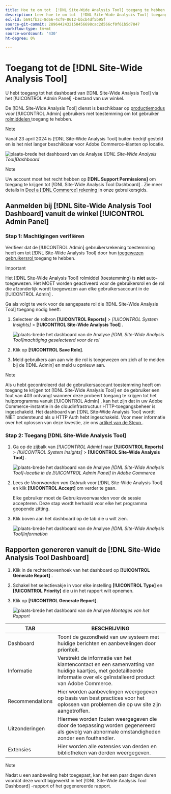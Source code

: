 ```yaml
---
title: Hoe te om tot  [!DNL Site-Wide Analysis Tool] toegang te hebben
description: Leer hoe te om tot  [!DNL Site-Wide Analysis Tool] toegang te hebben
exl-id: b691fb2c-8d66-4cf9-8612-bbcb4df5b95f
source-git-commit: 2896442432158456698cac2d566cf0f61b5d7847
workflow-type: tm+mt
source-wordcount: '430'
ht-degree: 0%

---
```


# Toegang tot de [!DNL Site-Wide Analysis Tool]

U hebt toegang tot het dashboard van [!DNL Site-Wide Analysis Tool] via het [!UICONTROL Admin Panel] -bestand van uw winkel.

De [!DNL Site-Wide Analysis Tool] dienst is beschikbaar op [ productiemodus ](https://experienceleague.adobe.com/en/docs/commerce-admin/systems/tools/developer-tools#operation-modes) voor [!UICONTROL Admin] gebruikers met toestemming om tot gebruiker [ rolmiddelen ](https://experienceleague.adobe.com/en/docs/commerce-admin/systems/user-accounts/permissions-user-roles) toegang te hebben.

>[!NOTE]
>
>Vanaf 23 april 2024 is [!DNL Site-Wide Analysis Tool] buiten bedrijf gesteld en is het niet langer beschikbaar voor Adobe Commerce-klanten op locatie.


![ plaats-brede het dashboard van de Analyse ](../../assets/tools/site-wide-analysis-tool-dashboard.png)
*[!DNL Site-Wide Analysis Tool]Dashboard*

>[!NOTE]
>
>Uw account moet het recht hebben op **[!DNL Support Permissions]** om toegang te krijgen tot [!DNL Site-Wide Analysis Tool Dashboard] .
>Zie meer details in [ Deel a  [!DNL Commerce]  rekening ](https://experienceleague.adobe.com/docs/commerce-admin/start/commerce-account/commerce-account-share.html) in onze gebruikersgids.

## Aanmelden bij [!DNL Site-Wide Analysis Tool Dashboard] vanuit de winkel [!UICONTROL Admin Panel]

### Stap 1: Machtigingen verifiëren

Verifieer dat de [!UICONTROL Admin] gebruikersrekening toestemming heeft om tot [!DNL Site-Wide Analysis Tool] door hun [ toegewezen gebruikersrol ](https://experienceleague.adobe.com/en/docs/commerce-admin/systems/user-accounts/permissions-user-roles) toegang te hebben.

>[!IMPORTANT]
>
>Het [!DNL Site-Wide Analysis Tool] rolmiddel (toestemming) is **niet** auto-toegewezen. Het MOET worden geactiveerd voor de gebruikersrol en de rol die afzonderlijk wordt toegewezen aan elke gebruikersaccount in de [!UICONTROL Admin] .

Ga als volgt te werk voor de aangepaste rol die [!DNL Site-Wide Analysis Tool] toegang nodig heeft:

1. Selecteer de rolbron **[!UICONTROL Reports]** > *[!UICONTROL System Insights]* > **[!UICONTROL Site-Wide Analysis Tool]** .

   ![ plaats-brede het dashboard van de Analyse ](../../assets/tools/swat-role-access.png)
   *[!DNL Site-Wide Analysis Tool]machtiging geselecteerd voor de rol*

1. Klik op **[!UICONTROL Save Role]**.

1. Meld gebruikers aan aan wie die rol is toegewezen om zich af te melden bij de [!DNL Admin] en meld u opnieuw aan.

>[!NOTE]
>
>Als u hebt gecontroleerd dat de gebruikersaccount toestemming heeft om toegang te krijgen tot [!DNL Site-Wide Analysis Tool] en de gebruiker een fout van 403 ontvangt wanneer deze probeert toegang te krijgen tot het hulpprogramma vanuit [!UICONTROL Admin] , kan het zijn dat in uw Adobe Commerce-instantie in de cloudinfrastructuur HTTP-toegangsbeheer is ingeschakeld. Het dashboard van [!DNL Site-Wide Analysis Tool] wordt NIET ondersteund als u HTTP Auth hebt ingeschakeld. Voor meer informatie over het oplossen van deze kwestie, zie ons [ artikel van de Steun ](https://experienceleague.adobe.com/en/docs/commerce-knowledge-base/kb/troubleshooting/miscellaneous/403-errors-when-accessing-site-wide-analysis-tool-on-magento).

### Stap 2: Toegang [!DNL Site-Wide Analysis Tool]

1. Ga op de zijbalk van *[!UICONTROL Admin]* naar **[!UICONTROL Reports]** > *[!UICONTROL System Insights]* > **[!UICONTROL Site-Wide Analysis Tool]** .

   ![ plaats-brede het dashboard van de Analyse ](../../assets/tools/ac-admin-panel-marked.jpg)
   *[!DNL Site-Wide Analysis Tool]-locatie in de [!UICONTROL Admin Panel] in Adobe Commerce*

1. Lees de *Voorwaarden van Gebruik* voor [!DNL Site-Wide Analysis Tool] en klik **[!UICONTROL Accept]** om verder te gaan.

   Elke gebruiker moet de Gebruiksvoorwaarden voor de sessie accepteren. Deze stap wordt herhaald voor elke het programma geopende zitting.


1. Klik boven aan het dashboard op de tab die u wilt zien.

   ![ plaats-brede het dashboard van de Analyse ](../../assets/tools/swat-information-tab.png)
   *[!DNL Site-Wide Analysis Tool]information*

## Rapporten genereren vanuit de [!DNL Site-Wide Analysis Tool Dashboard]

1. Klik in de rechterbovenhoek van het dashboard op **[!UICONTROL Generate Report]** .

1. Schakel het selectievakje in voor elke instelling **[!UICONTROL Type]** en **[!UICONTROL Priority]** die u in het rapport wilt opnemen.

1. Klik op **[!UICONTROL Generate Report]**.

   ![ plaats-brede het dashboard van de Analyse ](../../assets/tools/swat-report-settings.png)
   *Montages van het Rapport*

| TAB | BESCHRIJVING |
| --- | --- |
| Dashboard | Toont de gezondheid van uw systeem met huidige berichten en aanbevelingen door prioriteit. |
| Informatie | Verstrekt de informatie van het klantencontact en een samenvatting van huidige kaartjes, met gedetailleerde informatie over elk geïnstalleerd product van Adobe Commerce. |
| Recommendations | Hier worden aanbevelingen weergegeven op basis van best practices voor het oplossen van problemen die op uw site zijn aangetroffen. |
| Uitzonderingen | Hiermee worden fouten weergegeven die door de toepassing worden gegenereerd als gevolg van abnormale omstandigheden zonder een fouthandler. |
| Extensies | Hier worden alle extensies van derden en bibliotheken van derden weergegeven. |

>[!NOTE]
>
>Nadat u een aanbeveling hebt toegepast, kan het een paar dagen duren voordat deze wordt bijgewerkt in het [!DNL Site-Wide Analysis Tool Dashboard] -rapport of het gegenereerde rapport.
